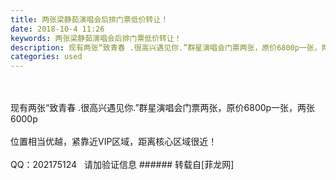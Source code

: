 ```yaml
---
title: 两张梁静茹演唱会后排门票低价转让！
date: 2018-10-4 11:26
keywords: 两张梁静茹演唱会后排门票低价转让！
description: 现有两张“致青春 .很高兴遇见你.”群星演唱会门票两张，原价6800p一张，两张6000p位置相当优越，紧靠近VIP区域，距离核心区域很近！QQ：202175124   请加验证信息
categories: used
---
```

<td class="t_f" id="postmessage_1948602">

<br/>
<br/>
现有两张“致青春 .很高兴遇见你.”群星演唱会门票两张，原价6800p一张，两张6000p<br/>
<br/>
位置相当优越，紧靠近VIP区域，距离核心区域很近！<br/>
<br/>
QQ：202175124   请加验证信息</td>
###### 转载自[菲龙网]
